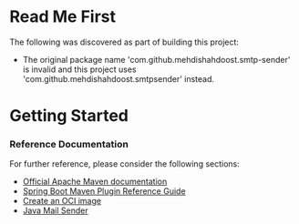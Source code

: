 # Read Me First
The following was discovered as part of building this project:

* The original package name 'com.github.mehdishahdoost.smtp-sender' is invalid and this project uses 'com.github.mehdishahdoost.smtpsender' instead.

# Getting Started

### Reference Documentation
For further reference, please consider the following sections:

* [Official Apache Maven documentation](https://maven.apache.org/guides/index.html)
* [Spring Boot Maven Plugin Reference Guide](https://docs.spring.io/spring-boot/docs/2.3.2.RELEASE/maven-plugin/reference/html/)
* [Create an OCI image](https://docs.spring.io/spring-boot/docs/2.3.2.RELEASE/maven-plugin/reference/html/#build-image)
* [Java Mail Sender](https://docs.spring.io/spring-boot/docs/2.3.2.RELEASE/reference/htmlsingle/#boot-features-email)

